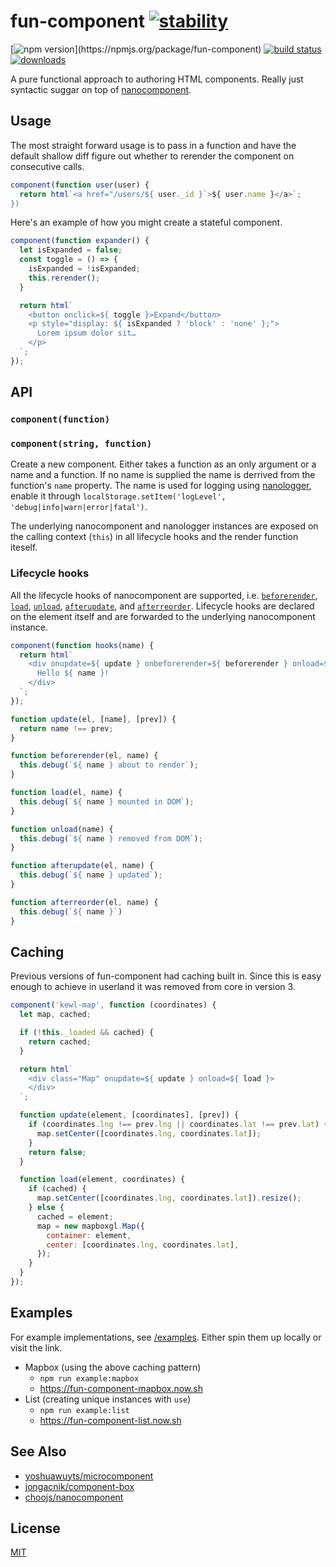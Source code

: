 # fun-component [![stability](https://img.shields.io/badge/stability-experimental-orange.svg?style=flat-square)](https://nodejs.org/api/documentation.html#documentation_stability_index)

[![npm version](https://img.shields.io/npm/v/fun-component.svg?)](https://npmjs.org/package/fun-component) [![build status](https://img.shields.io/travis/tornqvist/fun-component/master.svg?style=flat-square)](https://travis-ci.org/tornqvist/fun-component)
[![downloads](http://img.shields.io/npm/dm/fun-component.svg?style=flat-square)](https://npmjs.org/package/fun-component)

A pure functional approach to authoring HTML components. Really just syntactic suggar on top of [nanocomponent](https://github.com/choojs/nanocomponent).

## Usage

The most straight forward usage is to pass in a function and have the default shallow diff figure out whether to rerender the component on consecutive calls.

```javascript
component(function user(user) {
  return html`<a href="/users/${ user._id }`>${ user.name }</a>`;
})
```

Here's an example of how you might create a stateful component.

```javascript
component(function expander() {
  let isExpanded = false;
  const toggle = () => {
    isExpanded = !isExpanded;
    this.rerender();
  }

  return html`
    <button onclick=${ toggle }>Expand</button>
    <p style="display: ${ isExpanded ? 'block' : 'none' };">
      Lorem ipsum dolor sit…
    </p>
  `;
});
```

## API

### `component(function)`
### `component(string, function)`

Create a new component. Either takes a function as an only argument or a name and a function. If no name is supplied the name is derrived from the function's `name` property. The name is used for logging using [nanologger](https://github.com/choojs/nanologger), enable it through `localStorage.setItem('logLevel', 'debug|info|warn|error|fatal')`.

The underlying nanocomponent and nanologger instances are exposed on the calling context (`this`) in all lifecycle hooks and the render function iteself.

### Lifecycle hooks

All the lifecycle hooks of nanocomponent are supported, i.e. [`beforerender`](https://github.com/choojs/nanocomponent#nanocomponentprototypebeforerenderel), [`load`](https://github.com/choojs/nanocomponent#nanocomponentprototypeloadel), [`unload`](https://github.com/choojs/nanocomponent#nanocomponentprototypeunloadel), [`afterupdate`](https://github.com/choojs/nanocomponent#nanocomponentprototypeafterupdateel), and [`afterreorder`](https://github.com/choojs/nanocomponent#nanocomponentprototypeafterreorderel). Lifecycle hooks are declared on the element itself and are forwarded to the underlying nanocomponent instance.

```javascript
component(function hooks(name) {
  return html`
    <div onupdate=${ update } onbeforerender=${ beforerender } onload=${ load } onunload=${ unload } onafterupdate=${ afterupdate } onafterreorder=${ afterreorder }>
      Hello ${ name }!
    </div>
  `;
});

function update(el, [name], [prev]) {
  return name !== prev;
}

function beforerender(el, name) {
  this.debug(`${ name } about to render`);
}

function load(el, name) {
  this.debug(`${ name } mounted in DOM`);
}

function unload(name) {
  this.debug(`${ name } removed from DOM`);
}

function afterupdate(el, name) {
  this.debug(`${ name } updated`);
}

function afterreorder(el, name) {
  this.debug(`${ name }`)
}
```

## Caching

Previous versions of fun-component had caching built in. Since this is easy enough to achieve in userland it was removed from core in version 3.

```javascript
component('kewl-map', function (coordinates) {
  let map, cached;

  if (!this._loaded && cached) {
    return cached;
  }

  return html`
    <div class="Map" onupdate=${ update } onload=${ load }>
    </div>
  `;

  function update(element, [coordinates], [prev]) {
    if (coordinates.lng !== prev.lng || coordinates.lat !== prev.lat) {
      map.setCenter([coordinates.lng, coordinates.lat]);
    }
    return false;
  }

  function load(element, coordinates) {
    if (cached) {
      map.setCenter([coordinates.lng, coordinates.lat]).resize();
    } else {
      cached = element;
      map = new mapboxgl.Map({
        container: element,
        center: [coordinates.lng, coordinates.lat],
      });
    }
  }
});
```

## Examples

For example implementations, see [/examples](/examples). Either spin them up locally or visit the link.

- Mapbox (using the above caching pattern)
  - `npm run example:mapbox`
  - https://fun-component-mapbox.now.sh
- List (creating unique instances with `use`)
  - `npm run example:list`
  - https://fun-component-list.now.sh

## See Also

- [yoshuawuyts/microcomponent](https://github.com/yoshuawuyts/microcomponent)
- [jongacnik/component-box](https://github.com/jongacnik/component-box)
- [choojs/nanocomponent](https://github.com/choojs/nanocomponent)

## License

[MIT](https://tldrlegal.com/license/mit-license)
